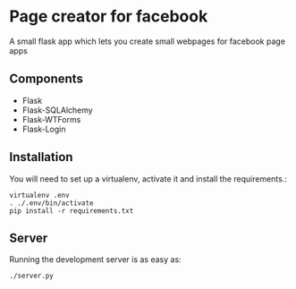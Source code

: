 Page creator for facebook
=================

A small flask app which lets you create small webpages for facebook page apps


Components
----------

 * Flask
 * Flask-SQLAlchemy
 * Flask-WTForms
 * Flask-Login


Installation
------------

You will need to set up a virtualenv, activate it and install the requirements.:

    virtualenv .env
    . ./.env/bin/activate
    pip install -r requirements.txt


Server
------

Running the development server is as easy as:

    ./server.py